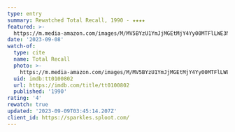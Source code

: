 ```yaml
---
type: entry
summary: Rewatched Total Recall, 1990 - ★★★★
featured: >-
  https://m.media-amazon.com/images/M/MV5BYzU1YmJjMGEtMjY4Yy00MTFlLWE3NTUtNzI3YjkwZTMxZjZmXkEyXkFqcGdeQXVyNDc2NjEyMw@@._V1_SX300.jpg
date: '2023-09-08'
watch-of:
  type: cite
  name: Total Recall
  photo: >-
    https://m.media-amazon.com/images/M/MV5BYzU1YmJjMGEtMjY4Yy00MTFlLWE3NTUtNzI3YjkwZTMxZjZmXkEyXkFqcGdeQXVyNDc2NjEyMw@@._V1_SX300.jpg
  uid: imdb:tt0100802
  url: https://imdb.com/title/tt0100802
  published: '1990'
rating: '4'
rewatch: true
updated: '2023-09-09T03:45:14.207Z'
client_id: https://sparkles.sploot.com/
---
```

